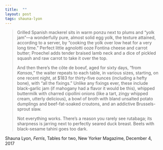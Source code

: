 ```yaml
---
title:  ""
layout: post
tags: shauna-lyon
---
```


> Grilled Spanish mackerel sits in warm ponzu next to plums and “yolk jam”—a wonderfully pure, almost solid egg yolk, the texture attained, according to a server, by “cooking the yolk over low heat for a very long time.” Perfect little agnolotti ooze Fontina cheese and carrot butter; Proechel adds tender braised lamb neck and a dice of pickled squash and raw carrot to take it over the top.
>
> And then there’s the côte de boeuf, aged for sixty days, “from *Kansas*,” the waiter repeats to each table, in various sizes, starting, on one recent night, at $183 for thirty-five ounces (including a hefty bone), with “all the fixings.” Unlike any fixings ever, these include black-garlic jam (if mahogany had a flavor it would be this), whipped buttermilk with charred cipollini onions (like a tart, zingy whipped cream, utterly delicious), a bowl of broth with bland unsalted potato dumplings and beef-fat-soaked croutons, and an addictive Brussels-sprout slaw.
>
> Not everything works. There’s a reason you rarely see rutabaga; its sharpness is jarring next to perfectly seared duck breast. Beets with black-sesame tahini goes too dark.

Shauna Lyon, _Ferris_, Tables for two, New Yorker Magazime, December 4, 2017